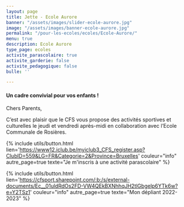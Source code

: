 ```yaml
---
layout: page
title: Jette - Ecole Aurore
banner: "/assets/images/slider-ecole-aurore.jpg"
image: "/assets/images/banner-ecole-aurore.jpg"
permalink: "/pour-les-ecoles/ecoles/Ecole-Aurore/"
menu: true
description: Ecole Aurore
type_page: ecoles
activite_parascolaire: true
activite_garderie: false
activite_pedagogique: false
bulle: ''

---
```

#### **Un cadre convivial pour vos enfants !**

Chers Parents,

C’est avec plaisir que le CFS vous propose des activités sportives et culturelles le jeudi et vendredi après-midi en collaboration avec l’Ecole Communale de Rosières.

{% include utils/button.html  
lien='https://www12.iclub.be/myiclub3_CFS_register.asp?ClubID=559&LG=FR&Categorie=2&Province=Bruxelles' couleur="info" autre_page=true texte="Je m'inscris à une activité parascolaire" %}

{% include utils/button.html lien='https://cfsport.sharepoint.com/:b:/s/external-documents/Ec__01uldRdOs2FD-VW4QEkBXNhhqJH2tlGbgelp6YTk6w?e=Y2TSz1' couleur="info" autre_page=true texte="Mon dépliant 2022-2023" %}